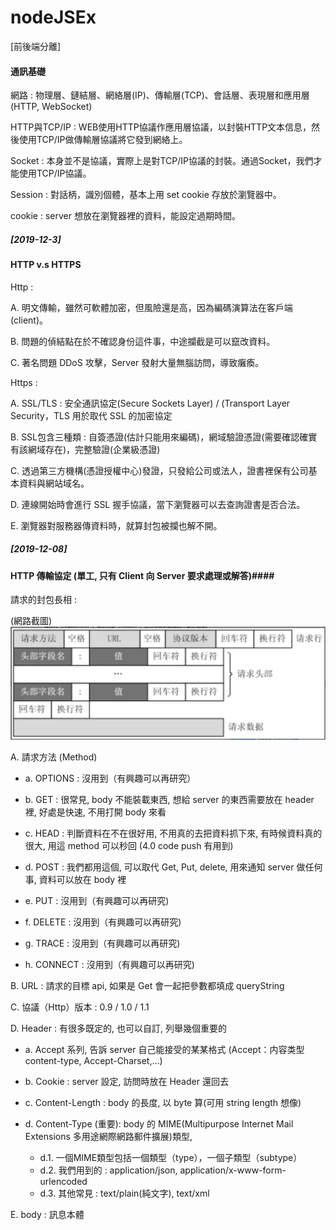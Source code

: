 # nodeJSEx
[前後端分離]

#### 通訊基礎 ####
網路 : 物理層、鏈結層、網絡層(IP)、傳輸層(TCP)、會話層、表現層和應用層(HTTP, WebSocket)

HTTP與TCP/IP : WEB使用HTTP協議作應用層協議，以封裝HTTP文本信息，然後使用TCP/IP做傳輸層協議將它發到網絡上。

Socket : 本身並不是協議，實際上是對TCP/IP協議的封裝。通過Socket，我們才能使用TCP/IP協議。

Session : 對話柄，識別個體，基本上用 set cookie 存放於瀏覽器中。

cookie : server 想放在瀏覽器裡的資料，能設定過期時間。


##### [2019-12-3] #####
#### HTTP v.s HTTPS ####
Http : 

A. 明文傳輸，雖然可軟體加密，但風險還是高，因為編碼演算法在客戶端(client)。

B. 問題的偵結點在於不確認身份這件事，中途攔截是可以竄改資料。

C. 著名問題 DDoS 攻擊，Server 發射大量無腦訪問，導致癱瘓。

Https :

A. SSL/TLS : 安全通訊協定(Secure Sockets Layer) / (Transport Layer Security，TLS 用於取代 SSL 的加密協定

B. SSL包含三種類 : 自簽憑證(估計只能用來編碼)，網域驗證憑證(需要確認確實有該網域存在)，完整驗證(企業級憑證)

C. 透過第三方機構(憑證授權中心)發證，只發給公司或法人，證書裡保有公司基本資料與網站域名。

D. 連線開始時會進行 SSL 握手協議，當下瀏覽器可以去查詢證書是否合法。

E. 瀏覽器對服務器傳資料時，就算封包被攔也解不開。


##### [2019-12-08] #####
#### HTTP 傳輸協定 (單工, 只有 Client 向 Server 要求處理或解答)####

請求的封包長相 :

(網路截圖)
![image](https://github.com/chienyuan-su/nodeJSEx/blob/master/images/httpRequest.png)

A. 請求方法 (Method)
  
  - a. OPTIONS : 沒用到（有興趣可以再研究）

  - b. GET : 很常見, body 不能裝載東西, 想給 server 的東西需要放在 header 裡, 好處是快速, 不用打開 body 來看 

  - c. HEAD : 判斷資料在不在很好用, 不用真的去把資料抓下來, 有時候資料真的很大, 用這 method 可以秒回 (4.0 code push 有用到)

  - d. POST : 我們都用這個, 可以取代 Get, Put, delete, 用來通知 server 做任何事, 資料可以放在 body 裡

  - e. PUT : 沒用到（有興趣可以再研究)

  - f. DELETE : 沒用到（有興趣可以再研究)

  - g. TRACE : 沒用到（有興趣可以再研究)

  - h. CONNECT : 沒用到（有興趣可以再研究)
  
B. URL : 請求的目標 api, 如果是 Get 會一起把參數都填成 queryString

C. 協議（Http）版本 : 0.9 / 1.0 / 1.1

D. Header : 有很多既定的, 也可以自訂, 列舉幾個重要的

  - a. Accept 系列, 告訴 server 自己能接受的某某格式 (Accept：内容类型 content-type, Accept-Charset,...)
  
  - b. Cookie : server 設定, 訪問時放在 Header 還回去
  
  - c. Content-Length : body 的長度, 以 byte 算(可用 string length 想像)
  
  - d. Content-Type (重要): body 的 MIME(Multipurpose Internet Mail Extensions 多用途網際網路郵件擴展)類型,
  
      * d.1. 一個MIME類型包括一個類型（type），一個子類型（subtype）
      * d.2. 我們用到的 : application/json, application/x-www-form-urlencoded
      * d.3. 其他常見 : text/plain(純文字), text/xml

E. body : 訊息本體

